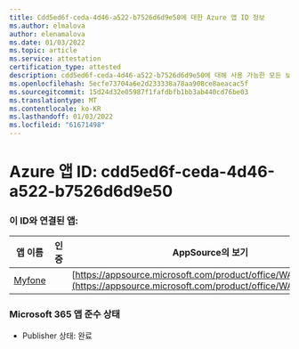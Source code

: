 ```yaml
---
title: Cdd5ed6f-ceda-4d46-a522-b7526d6d9e50에 대한 Azure 앱 ID 정보
ms.author: elmalova
author: elenamalova
ms.date: 01/03/2022
ms.topic: article
ms.service: attestation
certification_type: attested
description: cdd5ed6f-ceda-4d46-a522-b7526d6d9e50에 대해 사용 가능한 모든 보안 및 규정 준수 정보입니다.
ms.openlocfilehash: 5ecfe73704a6e2d233338a78aa908ce8aeacac5f
ms.sourcegitcommit: 15d24d32e05987f1fafdbfb1bb3ab440cd76be03
ms.translationtype: MT
ms.contentlocale: ko-KR
ms.lasthandoff: 01/03/2022
ms.locfileid: "61671498"
---
```

# <a name="azure-app-id-cdd5ed6f-ceda-4d46-a522-b7526d6d9e50"></a>Azure 앱 ID: cdd5ed6f-ceda-4d46-a522-b7526d6d9e50


### <a name="apps-associated-with-this-id"></a>이 ID와 연결된 앱:
| **앱 이름** | **인증** | **AppSource의 보기** |
|--------------|---------------|-----------------------|
| [Myfone](https://docs.microsoft.com/microsoft-365-app-certification/forward/WA200000716) |  | [https://appsource.microsoft.com/product/office/WA200000716](https://appsource.microsoft.com/product/office/WA200000716) |

### <a name="microsoft-365-app-compliance-status"></a>Microsoft 365 앱 준수 상태
- Publisher 상태: 완료
